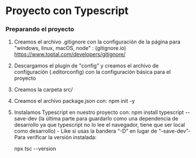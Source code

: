 # Proyecto con Typescript

### Preparando el proyecto

1. Creamos el archivo .gitignore con la configuración de la página para "windows, linux, macOS, node" : (gitignore.io) https://www.toptal.com/developers/gitignore/
2. Descargamos el plugin de "config" y creamos el archivo de configuración (.editorconfig) con la configuración básica para el proyecto 
3. Creamos la carpeta src/
4. Creamos el archivo package.json con: npm init -y
5. Instalamos Typescript en nuestro proyecto con: npm install typescript --save-dev (la última parte para guardarlo como una dependencia de desarrollo ya que typescript no lo lee el navegador, tiene que ser local como desarrollo) - Like si usas la bandera “-D” en lugar de “–save-dev”-
    Para verificar la versión instalada:

    npx tsc --version
